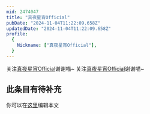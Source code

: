 ```yaml
---
mid: 2474047
title: "真夜星宵Official"
pubDate: "2024-11-04T11:22:09.658Z"
updatedDate: "2024-11-04T11:22:09.658Z"
profile:
  {
    Nickname: ["真夜星宵Official"],
  }
---
```


关注[真夜星宵Official](https://space.bilibili.com/2474047)谢谢喵~ 关注[真夜星宵Official](https://space.bilibili.com/2474047)谢谢喵~

## 此条目有待补充
你可以在[这里](https://github.com/Yuhanawa/VTuber.ICU-Content/edit/master/v/真夜星宵Official/index.md)编辑本文
